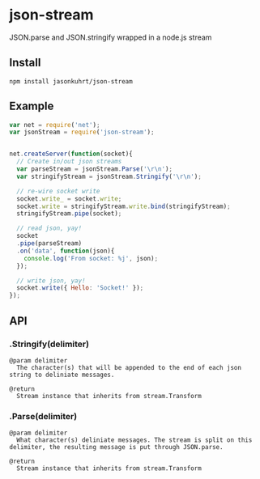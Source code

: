 # json-stream
JSON.parse and JSON.stringify wrapped in a node.js stream

## Install
    npm install jasonkuhrt/json-stream

## Example
```js
var net = require('net');
var jsonStream = require('json-stream');


net.createServer(function(socket){
  // Create in/out json streams
  var parseStream = jsonStream.Parse('\r\n');
  var stringifyStream = jsonStream.Stringify('\r\n');

  // re-wire socket write
  socket.write_ = socket.write;
  socket.write = stringifyStream.write.bind(stringifyStream);
  stringifyStream.pipe(socket);

  // read json, yay!
  socket
  .pipe(parseStream)
  .on('data', function(json){
    console.log('From socket: %j', json);
  });

  // write json, yay!
  socket.write({ Hello: 'Socket!' });
});
```

## API
### .Stringify(delimiter)
```
@param delimiter
  The character(s) that will be appended to the end of each json string to deliniate messages.

@return
  Stream instance that inherits from stream.Transform
```

### .Parse(delimiter)
```
@param delimiter
  What character(s) deliniate messages. The stream is split on this delimiter, the resulting message is put through JSON.parse.

@return
  Stream instance that inherits from stream.Transform
```